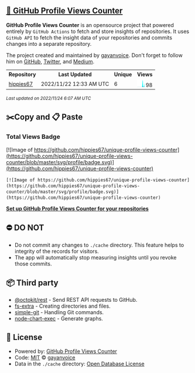 ## [🚀 GitHub Profile Views Counter](https://github.com/gayanvoice/github-profile-views-counter)
**GitHub Profile Views Counter** is an opensource project that powered entirely by  `GitHub Actions` to fetch and store insights of repositories.
It uses `GitHub API` to fetch the insight data of your repositories and commits changes into a separate repository.

The project created and maintained by [gayanvoice](https://github.com/gayanvoice). Don't forget to follow him on [GitHub](https://github.com/gayanvoice), [Twitter](https://twitter.com/gayanvoice), and [Medium](https://gayanvoice.medium.com/).

<table>
	<tr>
		<th>
			Repository
		</th>
		<th>
			Last Updated
		</th>
		<th>
			Unique
		</th>
		<th>
			Views
		</th>
	</tr>
	<tr>
		<td>
			<a href="https://github.com/hippies67/unique-profile-views-counter/tree/master/readme/521479261/year.md">
				hippies67
			</a>
		</td>
		<td>
			2022/11/22 12:33 AM UTC
		</td>
		<td>
			6
		</td>
		<td>
			<img alt="Response time graph" src="https://github.com/hippies67/unique-profile-views-counter/raw/master/graph/521479261/small/year.png" height="20"> 98
		</td>
	</tr>
</table>

<small><i>Last updated on 2022/11/24 6:07 AM UTC</i></small>

## ✂️Copy and 📋 Paste
### Total Views Badge
[![Image of https://github.com/hippies67/unique-profile-views-counter](https://github.com/hippies67/unique-profile-views-counter/blob/master/svg/profile/badge.svg)](https://github.com/hippies67/unique-profile-views-counter)

```readme
[![Image of https://github.com/hippies67/unique-profile-views-counter](https://github.com/hippies67/unique-profile-views-counter/blob/master/svg/profile/badge.svg)](https://github.com/hippies67/unique-profile-views-counter)
```
[**Set up GitHub Profile Views Counter for your repositories**](https://github.com/gayanvoice/github-profile-views-counter)
## ⛔ DO NOT
- Do not commit any changes to `./cache` directory. This feature helps to integrity of the records for visitors.
- The app will automatically stop measuring insights until you revoke those commits.
## 📦 Third party

- [@octokit/rest](https://www.npmjs.com/package/@octokit/rest) - Send REST API requests to GitHub.
- [fs-extra](https://www.npmjs.com/package/fs-extra) - Creating directories and files.
- [simple-git](https://www.npmjs.com/package/simple-git) - Handling Git commands.
- [node-chart-exec](https://www.npmjs.com/package/node-chart-exec) - Generate graphs.
## 📄 License
- Powered by: [GitHub Profile Views Counter](https://github.com/gayanvoice/github-profile-views-counter)
- Code: [MIT](./LICENSE) © [gayanvoice](https://github.com/gayanvoice)
- Data in the `./cache` directory: [Open Database License](https://opendatacommons.org/licenses/odbl/1-0/)